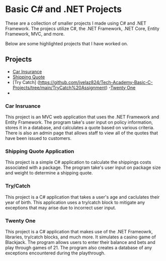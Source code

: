 ﻿# Basic C\# and .NET Projects
These are a collection of smaller projects I made using C# and .NET Framework. The projecs utilize C#, the .NET Framework, .NET Core, Entity Framework, MVC, and more. 

Below are some highlighted projects that I have worked on. 

## Projects
- [Car Insurance](https://github.com/jvelaz824/Tech-Academy-Basic-C-Projects/tree/main/CarInsurance)
- [Shipping Quote](https://github.com/jvelaz824/Tech-Academy-Basic-C-Projects/tree/main/Price%20Quote%20Application)
- [Try Catch] (https://github.com/jvelaz824/Tech-Academy-Basic-C-Projects/tree/main/TryCatch%20Assignment)
-[Twenty One](https://github.com/jvelaz824/Tech-Academy-Basic-C-Projects/tree/main/TwentyOneGame)
-

### Car Insruance
This project is an MVC web application that uses the .NET Framework and Entity Framework. The program take's user input on policy information, stores it in a database, and calculates a quote based on various criteria. There is also an admin page that allows staff to view all of the quotes that have been issued to customers.

### Shipping Quote Application
This project is a simple C# application to calculate the shippings costs associated with a package. The program take's user input on package size and weight to determine a shipping quote. 

### Try/Catch
This project is a C# application that takes a user's age and caclulates their year of birth. This application uses a try/catch block to mitigate any exceptions that may arise due to incorrect user input. 

### Twenty One
This project is a C# application that makes use of the .NET Frameowrk, libraries, try/catch blocks, and much more. It simulates a casino game of Blackjack. The program allows users to enter their balance and bets and play through games of 21. The program also creates a database of any exceptions encountered during the playthrough. 
